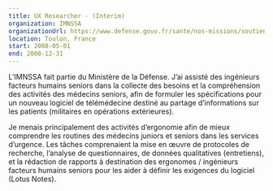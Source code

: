 ```yaml
---
title: UX Researcher - (Interim)
organization: IMNSSA
organizationUrl: https://www.defense.gouv.fr/sante/nos-missions/soutien-medical/hopitaux-militaires/hnia-sainte-anne-toulon-83
location: Toulon, France
start: 2008-05-01
end: 2008-12-31
---
```


L’IMNSSA fait partie du Ministère de la Défense.
J’ai assisté des ingénieurs facteurs humains seniors dans la collecte des besoins et la compréhension des activités des médecins seniors, afin de formuler les spécifications pour un nouveau logiciel de télémédecine destiné au partage d’informations sur les patients (militaires en opérations extérieures).

Je menais principalement des activités d’ergonomie afin de mieux comprendre les routines des médecins juniors et seniors dans les services d’urgence.
Les tâches comprenaient la mise en œuvre de protocoles de recherche, l’analyse de questionnaires, de données qualitatives (entretiens), et la rédaction de rapports à destination des ergonomes / ingénieurs facteurs humains seniors pour les aider à définir les exigences du logiciel (Lotus Notes).